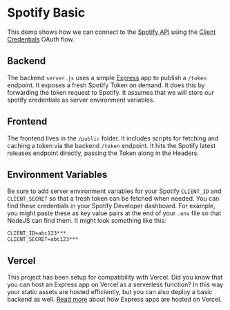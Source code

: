 # Spotify Basic
This demo shows how we can connect to the [Spotify API](https://developer.spotify.com/) using the [Client Credentials](https://developer.spotify.com/documentation/web-api/tutorials/client-credentials-flow) OAuth flow. 

## Backend
The backend `server.js` uses a simple [Express](https://expressjs.com) app to publish a `/token` endpoint. It exposes a fresh Spotify Token on demand. It does this by forwarding the token request to Spotify. It assumes that we will store our spotify credentials as server environment variables. 

## Frontend
The frontend lives in the `/public` folder. It includes scripts for fetching and caching a token via the backend `/token` endpoint. It hits the Spotify latest releases endpoint directly, passing the Token along in the Headers. 

## Environment Variables
Be sure to add server environment variables for your Spotify `CLIENT_ID` and `CLIENT_SECRET` so that a fresh token can be fetched when needed. You can find these credentials in your Spotify Developer dashboard. For example, you might paste these as key value pairs at the end of your `.env` file so that NodeJS can find them. It might look something like this:
```
CLIENT_ID=abc123***
CLIENT_SECRET=abc123***
```

## Vercel 
This project has been setup for compatibility with Vercel. Did you know that you can host an Express app on Vercel as a serverless function? In this way your static assets are hosted efficiently, but you can also deploy a basic backend as well. [Read more](https://vercel.com/docs/frameworks/backend/express) about how Express apps are hosted on Vercel. 

